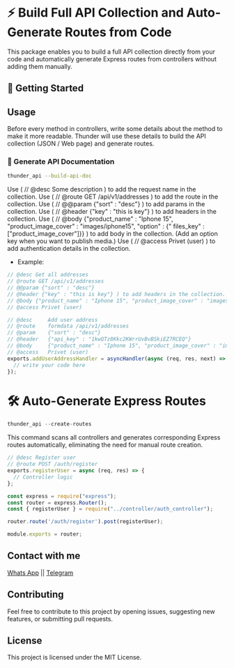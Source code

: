 # ⚡ Build Full API Collection and Auto-Generate Routes from Code

This package enables you to build a full API collection directly from your code and automatically generate Express
routes from controllers without adding them manually.

## 🚀 Getting Started

## Usage

Before every method in controllers, write some details about the method to make it more readable. Thunder will use these
details to build the API collection (JSON / Web page) and generate routes.

### 📂 Generate API Documentation

```sh
thunder_api --build-api-doc
```

Use ( // @desc Some description ) to add the request name in the collection.
Use ( // @route GET /api/v1/addresses ) to add the route in the collection.
Use ( // @@param {"sort" : "desc"} ) to add params in the collection.
Use ( // @header {"key" : "this is key"} ) to add headers in the collection.
Use ( // @body {"product_name" : "Iphone 15", "product_image_cover" : "images/iphone15", "option" : {"
files_key" : ["product_image_cover"]}} ) to add body in the collection. (Add an option key when you want to publish
media.)
Use ( // @access Privet (user) ) to add authentication details in the collection.

- Example:

```javascript
// @desc Get all addresses
// @route GET /api/v1/addresses
// @@param {"sort" : "desc"}
// @header {"key" : "this is key"} ) to add headers in the collection.
// @body {"product_name" : "Iphone 15", "product_image_cover" : "images/iphone15", "option" : {"files_key" : ["product_image_cover"]}} ) to add body in the collection. (Add an option key when you want to publish media.)
// @access Privet (user)
```

```javascript
// @desc     Add user address
// @route    formdata /api/v1/addresses
// @param    {"sort" : "desc"}
// @header   {"api_key" : "1kwQTz8Kkc2KWrrUvBvBSkiEZ7RCEQ"}
// @body     {"product_name" : "Iphone 15", "product_image_cover" : "images/iphone15", "option" : {"files_key" : ["product_image_cover"]}}
// @access   Privet (user)
exports.addUserAddressHandler = asyncHandler(async (req, res, next) => {
  // write your code here
});
```

# 🛠️ Auto-Generate Express Routes

```javascript
thunder_api --create-routes
```

This command scans all controllers and generates corresponding Express routes automatically, eliminating the need for
manual route creation.

```javascript
// @desc Register user
// @route POST /auth/register
exports.registerUser = async (req, res) => {
  // Controller logic
};
```

```javascript
const express = require("express");
const router = express.Router();
const { registerUser } = require("../controller/auth_controller");

router.route('/auth/register').post(registerUser);

module.exports = router;
```


Contact with me
---------------

[Whats App](https://wa.me/00972598045064) ||
[Telegram](https://t.me/Abd_Alftah_Al_shanti)

## Contributing

Feel free to contribute to this project by opening issues, suggesting new features, or submitting pull requests.

## License

This project is licensed under the MIT License.